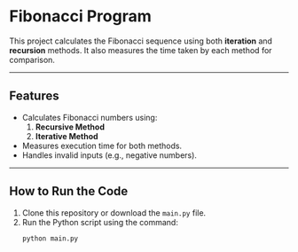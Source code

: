# Fibonacci Program

This project calculates the Fibonacci sequence using both **iteration** and **recursion** methods. It also measures the time taken by each method for comparison.

---

## Features
- Calculates Fibonacci numbers using:
  1. **Recursive Method**  
  2. **Iterative Method**
- Measures execution time for both methods.
- Handles invalid inputs (e.g., negative numbers).

---

## How to Run the Code
1. Clone this repository or download the `main.py` file.  
2. Run the Python script using the command:  
   ```bash
   python main.py
